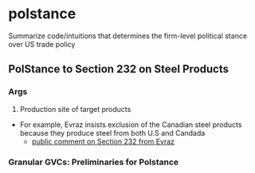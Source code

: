 # polstance
Summarize code/intuitions that determines the firm-level political stance over US trade policy

## PolStance to Section 232 on Steel Products
### Args
1. Production site of target products 
  - For example, Evraz insists exclusion of the Canadian steel products because they produce steel from both U.S and Candada
    - [public comment on Section 232 from Evraz](https://www.bis.doc.gov/index.php/232-steel-public-comments/1788-evraz-north-america-public-comment/file)

### Granular GVCs: Preliminaries for Polstance
